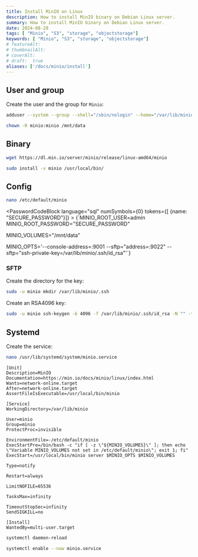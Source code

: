```yaml
---
title: Install MinIO on Linux
description: How to install MinIO binary on Debian Linux server.
summary: How to install MinIO binary on Debian Linux server.
date: 2024-08-28
tags: [ "Minio", "S3", "storage", "objectstorage"]
keywords: [ "Minio", "S3", "storage", "objectstorage"]
# featureAlt:
# thumbnailAlt:
# coverAlt:
# draft:  true
aliases: ['/docs/minio/install']
---
```


## User and group

Create the user and the group for `Minio`:

```bash
adduser --system --group --shell="/sbin/nologin" --home="/var/lib/minio" minio
```

```bash
chown -R minio:minio /mnt/data
```

## Binary

```bash
wget https://dl.min.io/server/minio/release/linux-amd64/minio
```

```bash
sudo install -v minio /usr/local/bin/
```

## Config

```bash
nano /etc/default/minio
```

<PasswordCodeBlock  language="sql" numSymbols={0} tokens={[ {name: "SECURE_PASSWORD"}]} >
{`MINIO_ROOT_USER=admin
MINIO_ROOT_PASSWORD="SECURE_PASSWORD"

MINIO_VOLUMES="/mnt/data"

MINIO_OPTS='--console-address=:9001 --sftp=\"address=:9022\" --sftp=\"ssh-private-key=/var/lib/minio/.ssh/id_rsa\"'`}
</PasswordCodeBlock>

### SFTP

Create the directory for the key:

```bash
sudo -u minio mkdir /var/lib/minio/.ssh
```

Create an RSA4096 key:

```bash
sudo -u minio ssh-keygen -b 4096 -f /var/lib/minio/.ssh/id_rsa -N "" -t rsa
```

## Systemd

Create the service:

```bash
nano /usr/lib/systemd/system/minio.service
```

```Systemd
[Unit]
Description=MinIO
Documentation=https://min.io/docs/minio/linux/index.html
Wants=network-online.target
After=network-online.target
AssertFileIsExecutable=/usr/local/bin/minio

[Service]
WorkingDirectory=/var/lib/minio

User=minio     
Group=minio     
ProtectProc=invisible

EnvironmentFile=-/etc/default/minio
ExecStartPre=/bin/bash -c "if [ -z \"${MINIO_VOLUMES}\" ]; then echo \"Variable MINIO_VOLUMES not set in /etc/default/minio\"; exit 1; fi"
ExecStart=/usr/local/bin/minio server $MINIO_OPTS $MINIO_VOLUMES

Type=notify

Restart=always

LimitNOFILE=65536

TasksMax=infinity

TimeoutStopSec=infinity
SendSIGKILL=no

[Install]
WantedBy=multi-user.target
```

```bash
systemctl daemon-reload
```

```bash
systemctl enable --now minio.service
```
